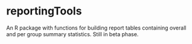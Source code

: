 # reportingTools

An R package with functions for building report tables containing overall and per group summary statistics.
Still in beta phase.
